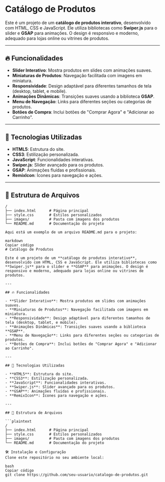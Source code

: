 # Catálogo de Produtos

Este é um projeto de um **catálogo de produtos interativo**, desenvolvido com HTML, CSS e JavaScript. Ele utiliza bibliotecas como **Swiper.js** para o slider e **GSAP** para animações. O design é responsivo e moderno, adequado para lojas online ou vitrines de produtos.

---

## 🔥 Funcionalidades

- **Slider Interativo**: Mostra produtos em slides com animações suaves.
- **Miniaturas de Produtos**: Navegação facilitada com imagens em miniatura.
- **Responsividade**: Design adaptável para diferentes tamanhos de tela (desktop, tablet, e mobile).
- **Animações Dinâmicas**: Transições suaves usando a biblioteca **GSAP**.
- **Menu de Navegação**: Links para diferentes seções ou categorias de produtos.
- **Botões de Compra**: Inclui botões de "Comprar Agora" e "Adicionar ao Carrinho".

---

## 🚀 Tecnologias Utilizadas

- **HTML5**: Estrutura do site.
- **CSS3**: Estilização personalizada.
- **JavaScript**: Funcionalidades interativas.
- **Swiper.js**: Slider avançado para os produtos.
- **GSAP**: Animações fluídas e profissionais.
- **RemixIcon**: Ícones para navegação e ações.

---

## 📂 Estrutura de Arquivos

```plaintext
/
├── index.html      # Página principal
├── style.css       # Estilos personalizados
├── images/         # Pasta com imagens dos produtos
└── README.md       # Documentação do projeto

Aqui está um exemplo de um arquivo README.md para o projeto:

markdown
Copiar código
# Catálogo de Produtos

Este é um projeto de um **catálogo de produtos interativo**, desenvolvido com HTML, CSS e JavaScript. Ele utiliza bibliotecas como **Swiper.js** para o slider e **GSAP** para animações. O design é responsivo e moderno, adequado para lojas online ou vitrines de produtos.

---

## 🔥 Funcionalidades

- **Slider Interativo**: Mostra produtos em slides com animações suaves.
- **Miniaturas de Produtos**: Navegação facilitada com imagens em miniatura.
- **Responsividade**: Design adaptável para diferentes tamanhos de tela (desktop, tablet, e mobile).
- **Animações Dinâmicas**: Transições suaves usando a biblioteca **GSAP**.
- **Menu de Navegação**: Links para diferentes seções ou categorias de produtos.
- **Botões de Compra**: Inclui botões de "Comprar Agora" e "Adicionar ao Carrinho".

---

## 🚀 Tecnologias Utilizadas

- **HTML5**: Estrutura do site.
- **CSS3**: Estilização personalizada.
- **JavaScript**: Funcionalidades interativas.
- **Swiper.js**: Slider avançado para os produtos.
- **GSAP**: Animações fluídas e profissionais.
- **RemixIcon**: Ícones para navegação e ações.

---

## 📂 Estrutura de Arquivos

```plaintext
/
├── index.html      # Página principal
├── style.css       # Estilos personalizados
├── images/         # Pasta com imagens dos produtos
└── README.md       # Documentação do projeto

🛠️ Instalação e Configuração
Clone este repositório no seu ambiente local:

bash
Copiar código
git clone https://github.com/seu-usuario/catalogo-de-produtos.git
